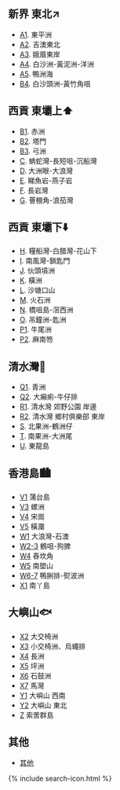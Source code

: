 ## 新界 東北↗
- [A1][A1]. 東平洲
- [A2][A2]. 吉澳東北
- [A3][A3]. 娥眉東岸
- [A4][A4]. 白沙洲-黃泥洲-洋洲
- [A5][A5]. 鴨洲海
- [B4][B4]. 白沙頭洲-黃竹角咀

[A1]:https://carlos-chau.github.io/hk-coastal-caves-atlas/A-Z/A1.html
[A2]:https://carlos-chau.github.io/hk-coastal-caves-atlas/A-Z/A2.html
[A3]:https://carlos-chau.github.io/hk-coastal-caves-atlas/A-Z/A3.html
[A4]:https://carlos-chau.github.io/hk-coastal-caves-atlas/A-Z/A4.html
[A5]:https://carlos-chau.github.io/hk-coastal-caves-atlas/A-Z/A5.html
[B4]:https://carlos-chau.github.io/hk-coastal-caves-atlas/A-Z/B4.html
  
## 西貢 東壩上⬆️
- [B1][B1]. 赤洲
- [B2][B2]. 塔門
- [B3][B3]. 弓洲
- [C][C]. 蚺蛇灣-長短咀-沉船灣
- [D][D]. 大洲眼-大浪灣
- [E][E]. 睇魚岩-燕子岩
- [F][F]. 長岩灣
- [G][G]. 罾棚角-浪茄灣

## 西貢 東壩下⬇️
- [H][H]. 糧船灣-白腊灣-花山下
- [I][I]. 南風灣-鎖匙門
- [J][J]. 伙頭墳洲
- [K][K]. 橫洲
- [L][L]. 沙塘口山
- [M][M]. 火石洲
- [N][N]. 橋咀島-滘西洲
- [O][O]. 吊鐘洲-匙洲
- [P1][P1]. 牛尾洲
- [P2][P2]. 麻南笏

[B]:https://carlos-chau.github.io/hk-coastal-caves-atlas/A-Z/B.html
[C]:https://carlos-chau.github.io/hk-coastal-caves-atlas/A-Z/C.html
[D]:https://carlos-chau.github.io/hk-coastal-caves-atlas/A-Z/D.html
[E]:https://carlos-chau.github.io/hk-coastal-caves-atlas/A-Z/E.html
[F]:https://carlos-chau.github.io/hk-coastal-caves-atlas/A-Z/F.html
[G]:https://carlos-chau.github.io/hk-coastal-caves-atlas/A-Z/G.html
[H]:https://carlos-chau.github.io/hk-coastal-caves-atlas/A-Z/H.html
[I]:https://carlos-chau.github.io/hk-coastal-caves-atlas/A-Z/I.html
[J]:https://carlos-chau.github.io/hk-coastal-caves-atlas/A-Z/J.html
[K]:https://carlos-chau.github.io/hk-coastal-caves-atlas/A-Z/K.html
[L]:https://carlos-chau.github.io/hk-coastal-caves-atlas/A-Z/L.html
[M]:https://carlos-chau.github.io/hk-coastal-caves-atlas/A-Z/M.html
[N]:https://carlos-chau.github.io/hk-coastal-caves-atlas/A-Z/N.html
[O]:https://carlos-chau.github.io/hk-coastal-caves-atlas/A-Z/O.html
[P]:https://carlos-chau.github.io/hk-coastal-caves-atlas/A-Z/P.html

[B1]:https://carlos-chau.github.io/hk-coastal-caves-atlas/A-Z/B1.html
[B2]:https://carlos-chau.github.io/hk-coastal-caves-atlas/A-Z/B2.html
[B3]:https://carlos-chau.github.io/hk-coastal-caves-atlas/A-Z/B3.html
[C1]:https://carlos-chau.github.io/hk-coastal-caves-atlas/A-Z/C1.html
[C2]:https://carlos-chau.github.io/hk-coastal-caves-atlas/A-Z/C2.html
[P1]:https://carlos-chau.github.io/hk-coastal-caves-atlas/A-Z/P1.html
[P2]:https://carlos-chau.github.io/hk-coastal-caves-atlas/A-Z/P2.html
[B3-4]:https://carlos-chau.github.io/hk-coastal-caves-atlas/A-Z/B3-4.html
[C3-4]:https://carlos-chau.github.io/hk-coastal-caves-atlas/A-Z/C3-4.html


## 清水灣🌊
- [Q1][Q1]. 青洲
- [Q2][Q2]. 大癩痢-牛仔排
- [R1][R1]. 清水灣 郊野公園 岸邊
- [R2][R2]. 清水灣 鄉村俱樂部 東岸
- [S][S]. 北果洲-鶴洲仔
- [T][T]. 南果洲-大洲尾
- [U][U]. 東龍島

[Q]:https://carlos-chau.github.io/hk-coastal-caves-atlas/A-Z/Q.html
[R]:https://carlos-chau.github.io/hk-coastal-caves-atlas/A-Z/R.html
[S]:https://carlos-chau.github.io/hk-coastal-caves-atlas/A-Z/S.html
[T]:https://carlos-chau.github.io/hk-coastal-caves-atlas/A-Z/T.html
[U]:https://carlos-chau.github.io/hk-coastal-caves-atlas/A-Z/U.html
[Q1]:https://carlos-chau.github.io/hk-coastal-caves-atlas/A-Z/Q1.html
[Q2]:https://carlos-chau.github.io/hk-coastal-caves-atlas/A-Z/Q2.html
[R1]:https://carlos-chau.github.io/hk-coastal-caves-atlas/A-Z/R1.html
[R2]:https://carlos-chau.github.io/hk-coastal-caves-atlas/A-Z/R2.html

## 香港島🏙
- [V1][V1] 蒲台島
- [V3][V3] 螺洲
- [V4][V4] 宋崗
- [V5][V5] 橫瀾
- [W1][W1] 大浪灣-石澳
- [W2-3][W2-3] 鶴咀-狗脾
- [W4][W4] 舂坎角
- [W5][W5] 南塱山
- [W6-7][W6-7] 鴨脷排-熨波洲
- [X1][X1] 南丫島

[V]:https://carlos-chau.github.io/hk-coastal-caves-atlas/A-Z/V.html
[W]:https://carlos-chau.github.io/hk-coastal-caves-atlas/A-Z/W.html
[X]:https://carlos-chau.github.io/hk-coastal-caves-atlas/A-Z/X.html
[V1]:https://carlos-chau.github.io/hk-coastal-caves-atlas/A-Z/V1.html
[V3]:https://carlos-chau.github.io/hk-coastal-caves-atlas/A-Z/V3.html
[V4]:https://carlos-chau.github.io/hk-coastal-caves-atlas/A-Z/V4.html
[V5]:https://carlos-chau.github.io/hk-coastal-caves-atlas/A-Z/V5.html
[W1]:https://carlos-chau.github.io/hk-coastal-caves-atlas/A-Z/W1.html
[W4]:https://carlos-chau.github.io/hk-coastal-caves-atlas/A-Z/W4.html
[W5]:https://carlos-chau.github.io/hk-coastal-caves-atlas/A-Z/W5.html
[X1]:https://carlos-chau.github.io/hk-coastal-caves-atlas/A-Z/X1.html
[V1-3]:https://carlos-chau.github.io/hk-coastal-caves-atlas/A-Z/V1-3.html
[V4-5]:https://carlos-chau.github.io/hk-coastal-caves-atlas/A-Z/V4-5.html
[W2-3]:https://carlos-chau.github.io/hk-coastal-caves-atlas/A-Z/W2-3.html
[W6-7]:https://carlos-chau.github.io/hk-coastal-caves-atlas/A-Z/W6-7.html

## 大嶼山🐟
- [X2][X2] 大交椅洲
- [X3][X3] 小交椅洲、烏蠅排
- [X4][X4] 長洲
- [X5][X5] 坪洲
- [X6][X6] 石鼓洲
- [X7][X7] 馬灣
- [Y1][Y1] 大嶼山 西南
- [Y2][Y2] 大嶼山 東北
- [Z][Z] 索罟群島

[Y]:https://carlos-chau.github.io/hk-coastal-caves-atlas/A-Z/Y.html
[Z]:https://carlos-chau.github.io/hk-coastal-caves-atlas/A-Z/Z.html
[X2]:https://carlos-chau.github.io/hk-coastal-caves-atlas/A-Z/X2.html
[X3]:https://carlos-chau.github.io/hk-coastal-caves-atlas/A-Z/X3.html
[X4]:https://carlos-chau.github.io/hk-coastal-caves-atlas/A-Z/X4.html
[X5]:https://carlos-chau.github.io/hk-coastal-caves-atlas/A-Z/X5.html
[X6]:https://carlos-chau.github.io/hk-coastal-caves-atlas/A-Z/X6.html
[X7]:https://carlos-chau.github.io/hk-coastal-caves-atlas/A-Z/X7.html
[Y1]:https://carlos-chau.github.io/hk-coastal-caves-atlas/A-Z/Y1.html
[Y2]:https://carlos-chau.github.io/hk-coastal-caves-atlas/A-Z/Y2.html
[Z1]:https://carlos-chau.github.io/hk-coastal-caves-atlas/A-Z/Z1.html
[Z2]:https://carlos-chau.github.io/hk-coastal-caves-atlas/A-Z/Z2.html
[Z3]:https://carlos-chau.github.io/hk-coastal-caves-atlas/A-Z/Z3.html
[X2-3]:https://carlos-chau.github.io/hk-coastal-caves-atlas/A-Z/X2-3.html
[X4-5]:https://carlos-chau.github.io/hk-coastal-caves-atlas/A-Z/X4-5.html
[X6-7]:https://carlos-chau.github.io/hk-coastal-caves-atlas/A-Z/X6-7.html
[Z4-5]:https://carlos-chau.github.io/hk-coastal-caves-atlas/A-Z/Z4-5.html

## 其他
- [其他](https://carlos-chau.github.io/hk-coastal-caves-atlas/A-Z/about.html)


{% include search-icon.html %}
